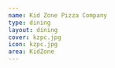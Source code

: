 ```yaml
---
name: Kid Zone Pizza Company
type: dining
layout: dining 
cover: kzpc.jpg
icon: kzpc.jpg
area: KidZone
---
```

